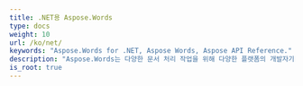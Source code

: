 ```yaml
---
title: .NET용 Aspose.Words
type: docs
weight: 10
url: /ko/net/
keywords: "Aspose.Words for .NET, Aspose Words, Aspose API Reference."
description: "Aspose.Words는 다양한 문서 처리 작업을 위해 다양한 플랫폼의 개발자가 사용할 수 있는 클래스 라이브러리입니다."
is_root: true
---
```

